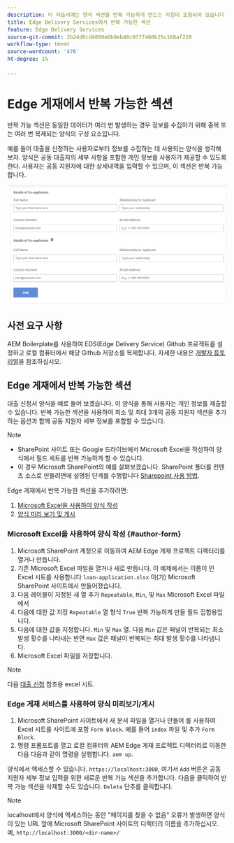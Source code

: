 ```yaml
---
description: 이 자습서에는 양식 섹션을 반복 가능하게 만드는 지침이 포함되어 있습니다
title: Edge Delivery Services에서 반복 가능한 섹션
feature: Edge Delivery Services
source-git-commit: 3b24d0cd4099e0b8eb48c977f460b25c168af220
workflow-type: tm+mt
source-wordcount: '476'
ht-degree: 1%

---
```



# Edge 게재에서 반복 가능한 섹션

반복 가능 섹션은 동일한 데이터가 여러 번 발생하는 경우 정보를 수집하기 위해 중복 또는 여러 번 복제되는 양식의 구성 요소입니다.

예를 들어 대출을 신청하는 사용자로부터 정보를 수집하는 데 사용되는 양식을 생각해 보자. 양식은 공동 대출자의 세부 사항을 포함한 개인 정보를 사용자가 제공할 수 있도록 한다. 사용자는 공동 지원자에 대한 상세내역을 입력할 수 있으며, 이 섹션은 반복 가능합니다.

![양식의 반복 가능한 섹션](/help/forms/assets/eds-repeatable.png)

## 사전 요구 사항

AEM Boilerplate를 사용하여 EDS(Edge Delivery Service) Github 프로젝트를 설정하고 로컬 컴퓨터에서 해당 Github 저장소를 복제합니다. 자세한 내용은 [개발자 튜토리얼](https://experienceleague.adobe.com/docs/experience-manager-cloud-service/content/edge-delivery/build/tutorial.html)을 참조하십시오.

## Edge 게재에서 반복 가능한 섹션

대출 신청서 양식을 예로 들어 보겠습니다. 이 양식을 통해 사용자는 개인 정보를 제출할 수 있습니다. 반복 가능한 섹션을 사용하여 최소 및 최대 3개의 공동 지원자 섹션을 추가하는 옵션과 함께 공동 지원자 세부 정보를 포함할 수 있습니다.

>[!NOTE]
>
> * SharePoint 사이트 또는 Google 드라이브에서 Microsoft Excel을 작성하여 양식에서 필드 세트를 반복 가능하게 할 수 있습니다.
> * 이 경우 Microsoft SharePoint의 예를 살펴보겠습니다. SharePoint 폴더를 컨텐츠 소스로 만들려면에 설명된 단계를 수행합니다 [Sharepoint 사용 방법](https://www.aem.live/docs/setup-customer-sharepoint).


Edge 게재에서 반복 가능한 섹션을 추가하려면:

1. [Microsoft Excel을 사용하여 양식 작성](#author-form)
2. [양식 미리 보기 및 게시](#preview-form)

### Microsoft Excel을 사용하여 양식 작성 {#author-form}

1. Microsoft SharePoint 계정으로 이동하여 AEM Edge 게재 프로젝트 디렉터리를 열거나 만듭니다.
2. 기존 Microsoft Excel 파일을 열거나 새로 만듭니다.
이 예제에서는 이름이 인 Excel 시트를 사용합니다 `loan-application.xlsx` 이(가) Microsoft SharePoint 사이트에서 만들어졌습니다.
3. 다음 레이블이 지정된 새 열 추가 `Repeatable`, `Min`, 및 `Max` Microsoft Excel 파일에서
4. 다음에 대한 값 지정 `Repeatable` 열 형식 `True` 반복 가능하게 만들 필드 집합용입니다.
5. 다음에 대한 값을 지정합니다. `Min` 및 `Max` 열. 다음 `Min` 값은 패널이 반복되는 최소 발생 횟수를 나타내는 반면 `Max` 값은 패널이 반복되는 최대 발생 횟수를 나타냅니다.
6. Microsoft Excel 파일을 저장합니다.

>[!NOTE]
>
> 다음 [대출 신청](/help/forms/assets/loan-application.xlsx) 참조용 excel 시트.

### Edge 게재 서비스를 사용하여 양식 미리보기/게시

1. Microsoft SharePoint 사이트에서 새 문서 파일을 열거나 만들어 를 사용하여 Excel 시트를 사이트에 포함 `Form Block`. 예를 들어 `index` 파일 및 추가 `Form Block`.
2. 명령 프롬프트를 열고 로컬 컴퓨터의 AEM Edge 게재 프로젝트 디렉터리로 이동한 다음 다음과 같이 명령을 실행합니다. `aem up`.

양식에서 액세스할 수 있습니다. `https://localhost:3000`, 여기서 `Add` 버튼은 공동 지원자 세부 정보 입력을 위한 새로운 반복 가능 섹션을 추가합니다. 다음을 클릭하여 반복 가능 섹션을 삭제할 수도 있습니다. `Delete` 단추를 클릭합니다.

>[!NOTE]
>
> localhost에서 양식에 액세스하는 동안 &quot;페이지를 찾을 수 없음&quot; 오류가 발생하면 양식이 있는 URL 앞에 Microsoft SharePoint 사이트의 디렉터리 이름을 추가하십시오. 예, `http://localhost:3000/<dir-name>/`




